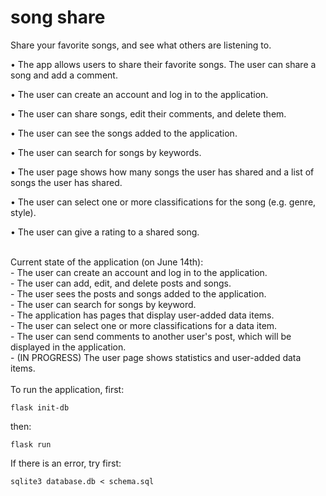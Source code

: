 # song share
Share your favorite songs, and see what others are listening to.


• The app allows users to share their favorite songs. The user can share a song and add a comment.

• The user can create an account and log in to the application.

• The user can share songs, edit their comments, and delete them.

• The user can see the songs added to the application.

• The user can search for songs by keywords.

• The user page shows how many songs the user has shared and a list of songs the user has shared.

• The user can select one or more classifications for the song (e.g. genre, style).

• The user can give a rating to a shared song.

<br />
Current state of the application (on June 14th): <br />
- The user can create an account and log in to the application.<br />
- The user can add, edit, and delete posts and songs.<br />
- The user sees the posts and songs added to the application.<br />
- The user can search for songs by keyword.<br />
- The application has pages that display user-added data items.<br />
- The user can select one or more classifications for a data item. <br />
- The user can send comments to another user's post, which will be displayed in the application.<br />
- (IN PROGRESS) The user page shows statistics and user-added data items. <br />

<br />
To run the application, first:

`flask init-db`

then:

`flask run`

If there is an error, try first:

`sqlite3 database.db < schema.sql`
